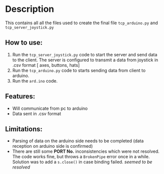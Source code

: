 # Description
This contains all all the files used to create the final file `tcp_arduino.py` and `tcp_server_joystick.py`

## How to use:
1. Run the `tcp_server_joystick.py` code to start the server and send data to the client. The server is configured to transmit a data from joystick in .csv format  [ axes, buttons, hats]
2. Run the `tcp_arduino.py` code to starts sending data from client to arduino.
3. Run the `ard.ino` code.

## Features:
+ Will communicate from pc to arduino
+ Data sent in .csv format

## Limitations:
+ Parsing of data on the arduino side needs to be completed (data reception on arduino side is confirmed)
+ There are still some **PORT No.** inconsistencies which were not resolved. The code works fine, but throws a `BrokenPipe` error once in a while. Solution was to add a `s.close()` in case binding failed. 		*seemed to be resolved*
